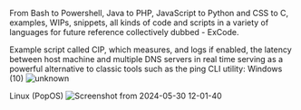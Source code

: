 From Bash to Powershell, Java to PHP, JavaScript to Python and CSS to C, examples, WIPs, snippets, all kinds of code and scripts in a variety of languages for future reference collectively dubbed - ExCode.

Example script called CIP, which measures, and logs if enabled, the latency between host machine and multiple DNS servers in real time serving as a powerful alternative to classic tools such as the ping CLI utility:
Windows (10)
![unknown](https://github.com/all-sins/ExCode/assets/62400484/25d604aa-60e6-4be9-adf4-6ab573007e0d)

Linux (PopOS)
![Screenshot from 2024-05-30 12-01-40](https://github.com/all-sins/ExCode/assets/62400484/a412cacf-c47d-4d9f-bd95-91aab3121a9c)
